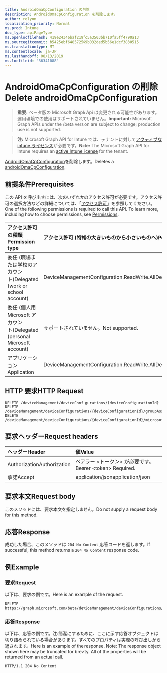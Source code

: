 ```yaml
---
title: AndroidOmaCpConfiguration の削除
description: AndroidOmaCpConfiguration を削除します。
author: rolyon
localization_priority: Normal
ms.prod: Intune
doc_type: apiPageType
ms.openlocfilehash: 419e24346baf219fc5a3503bb710fa5ff4790a13
ms.sourcegitcommit: b5425ebf648572569b032ded5b56e1dcf3830515
ms.translationtype: MT
ms.contentlocale: ja-JP
ms.lasthandoff: 08/13/2019
ms.locfileid: "36341088"
---
```

# <a name="delete-androidomacpconfiguration"></a><span data-ttu-id="5982b-103">AndroidOmaCpConfiguration の削除</span><span class="sxs-lookup"><span data-stu-id="5982b-103">Delete androidOmaCpConfiguration</span></span>

> <span data-ttu-id="5982b-104">**重要:** ベータ版の Microsoft Graph Api は変更される可能性があります。運用環境での使用はサポートされていません。</span><span class="sxs-lookup"><span data-stu-id="5982b-104">**Important:** Microsoft Graph APIs under the /beta version are subject to change; production use is not supported.</span></span>

> <span data-ttu-id="5982b-105">**注:** Microsoft Graph API for Intune では、テナントに対して[アクティブな intune ライセンス](https://go.microsoft.com/fwlink/?linkid=839381)が必要です。</span><span class="sxs-lookup"><span data-stu-id="5982b-105">**Note:** The Microsoft Graph API for Intune requires an [active Intune license](https://go.microsoft.com/fwlink/?linkid=839381) for the tenant.</span></span>

<span data-ttu-id="5982b-106">[AndroidOmaCpConfiguration](../resources/intune-deviceconfig-androidomacpconfiguration.md)を削除します。</span><span class="sxs-lookup"><span data-stu-id="5982b-106">Deletes a [androidOmaCpConfiguration](../resources/intune-deviceconfig-androidomacpconfiguration.md).</span></span>

## <a name="prerequisites"></a><span data-ttu-id="5982b-107">前提条件</span><span class="sxs-lookup"><span data-stu-id="5982b-107">Prerequisites</span></span>
<span data-ttu-id="5982b-p101">この API を呼び出すには、次のいずれかのアクセス許可が必要です。アクセス許可の選択方法などの詳細については、「[アクセス許可](/graph/permissions-reference)」を参照してください。</span><span class="sxs-lookup"><span data-stu-id="5982b-p101">One of the following permissions is required to call this API. To learn more, including how to choose permissions, see [Permissions](/graph/permissions-reference).</span></span>

|<span data-ttu-id="5982b-110">アクセス許可の種類</span><span class="sxs-lookup"><span data-stu-id="5982b-110">Permission type</span></span>|<span data-ttu-id="5982b-111">アクセス許可 (特権の大きいものから小さいものへ)</span><span class="sxs-lookup"><span data-stu-id="5982b-111">Permissions (from most to least privileged)</span></span>|
|:---|:---|
|<span data-ttu-id="5982b-112">委任 (職場または学校のアカウント)</span><span class="sxs-lookup"><span data-stu-id="5982b-112">Delegated (work or school account)</span></span>|<span data-ttu-id="5982b-113">DeviceManagementConfiguration.ReadWrite.All</span><span class="sxs-lookup"><span data-stu-id="5982b-113">DeviceManagementConfiguration.ReadWrite.All</span></span>|
|<span data-ttu-id="5982b-114">委任 (個人用 Microsoft アカウント)</span><span class="sxs-lookup"><span data-stu-id="5982b-114">Delegated (personal Microsoft account)</span></span>|<span data-ttu-id="5982b-115">サポートされていません。</span><span class="sxs-lookup"><span data-stu-id="5982b-115">Not supported.</span></span>|
|<span data-ttu-id="5982b-116">アプリケーション</span><span class="sxs-lookup"><span data-stu-id="5982b-116">Application</span></span>|<span data-ttu-id="5982b-117">DeviceManagementConfiguration.ReadWrite.All</span><span class="sxs-lookup"><span data-stu-id="5982b-117">DeviceManagementConfiguration.ReadWrite.All</span></span>|

## <a name="http-request"></a><span data-ttu-id="5982b-118">HTTP 要求</span><span class="sxs-lookup"><span data-stu-id="5982b-118">HTTP Request</span></span>
<!-- {
  "blockType": "ignored"
}
-->
``` http
DELETE /deviceManagement/deviceConfigurations/{deviceConfigurationId}
DELETE /deviceManagement/deviceConfigurations/{deviceConfigurationId}/groupAssignments/{deviceConfigurationGroupAssignmentId}/deviceConfiguration
DELETE /deviceManagement/deviceConfigurations/{deviceConfigurationId}/microsoft.graph.windowsDomainJoinConfiguration/networkAccessConfigurations/{deviceConfigurationId}
```

## <a name="request-headers"></a><span data-ttu-id="5982b-119">要求ヘッダー</span><span class="sxs-lookup"><span data-stu-id="5982b-119">Request headers</span></span>
|<span data-ttu-id="5982b-120">ヘッダー</span><span class="sxs-lookup"><span data-stu-id="5982b-120">Header</span></span>|<span data-ttu-id="5982b-121">値</span><span class="sxs-lookup"><span data-stu-id="5982b-121">Value</span></span>|
|:---|:---|
|<span data-ttu-id="5982b-122">Authorization</span><span class="sxs-lookup"><span data-stu-id="5982b-122">Authorization</span></span>|<span data-ttu-id="5982b-123">ベアラー &lt;トークン&gt; が必要です。</span><span class="sxs-lookup"><span data-stu-id="5982b-123">Bearer &lt;token&gt; Required.</span></span>|
|<span data-ttu-id="5982b-124">承諾</span><span class="sxs-lookup"><span data-stu-id="5982b-124">Accept</span></span>|<span data-ttu-id="5982b-125">application/json</span><span class="sxs-lookup"><span data-stu-id="5982b-125">application/json</span></span>|

## <a name="request-body"></a><span data-ttu-id="5982b-126">要求本文</span><span class="sxs-lookup"><span data-stu-id="5982b-126">Request body</span></span>
<span data-ttu-id="5982b-127">このメソッドには、要求本文を指定しません。</span><span class="sxs-lookup"><span data-stu-id="5982b-127">Do not supply a request body for this method.</span></span>

## <a name="response"></a><span data-ttu-id="5982b-128">応答</span><span class="sxs-lookup"><span data-stu-id="5982b-128">Response</span></span>
<span data-ttu-id="5982b-129">成功した場合、このメソッドは `204 No Content` 応答コードを返します。</span><span class="sxs-lookup"><span data-stu-id="5982b-129">If successful, this method returns a `204 No Content` response code.</span></span>

## <a name="example"></a><span data-ttu-id="5982b-130">例</span><span class="sxs-lookup"><span data-stu-id="5982b-130">Example</span></span>

### <a name="request"></a><span data-ttu-id="5982b-131">要求</span><span class="sxs-lookup"><span data-stu-id="5982b-131">Request</span></span>
<span data-ttu-id="5982b-132">以下は、要求の例です。</span><span class="sxs-lookup"><span data-stu-id="5982b-132">Here is an example of the request.</span></span>
``` http
DELETE https://graph.microsoft.com/beta/deviceManagement/deviceConfigurations/{deviceConfigurationId}
```

### <a name="response"></a><span data-ttu-id="5982b-133">応答</span><span class="sxs-lookup"><span data-stu-id="5982b-133">Response</span></span>
<span data-ttu-id="5982b-p102">以下は、応答の例です。注:簡潔にするために、ここに示す応答オブジェクトは切り詰められている場合があります。すべてのプロパティは実際の呼び出しから返されます。</span><span class="sxs-lookup"><span data-stu-id="5982b-p102">Here is an example of the response. Note: The response object shown here may be truncated for brevity. All of the properties will be returned from an actual call.</span></span>
``` http
HTTP/1.1 204 No Content
```






